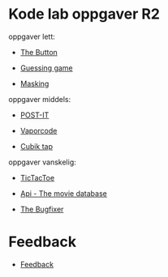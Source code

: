# Kode lab oppgaver R2
oppgaver lett:

* [The Button](https://jsfiddle.net/tbsBR/c0gf3vpd/46/)

* [Guessing game](https://jsfiddle.net/alhaBrreg/vspj7ecq/47/)

* [Masking](https://jsfiddle.net/elm19/ojg3fmvL/37/)

oppgaver middels:

* [POST-IT](https://jsfiddle.net/alhaBrreg/098Ltm65/257/)

* [Vaporcode](https://jsfiddle.net/tbsBR/qvgto6sc/42/)

* [Cubik tap](https://jsfiddle.net/elm19/1muvtgon/72/)

oppgaver vanskelig:

* [TicTacToe](https://jsfiddle.net/Sion17/xs8tcg4L/18/)

* [Api - The movie database](https://jsfiddle.net/msv92/zkdcL61u/18/)

* [The Bugfixer](https://jsfiddle.net/alhaBrreg/8pnk40bo/370/)

# Feedback

*   [Feedback](https://docs.google.com/forms/d/e/1FAIpQLSf2nb1euAKhzfKx73D5ZexjqgJLvqqCC0ySxS5fEOEOl55LdA/viewform?usp=sf_link)
